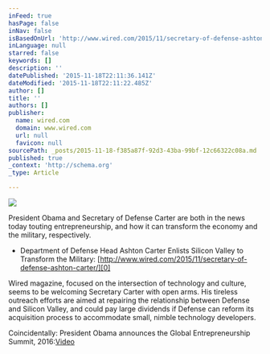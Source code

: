 ```yaml
---
inFeed: true
hasPage: false
inNav: false
isBasedOnUrl: 'http://www.wired.com/2015/11/secretary-of-defense-ashton-carter/'
inLanguage: null
starred: false
keywords: []
description: ''
datePublished: '2015-11-18T22:11:36.141Z'
dateModified: '2015-11-18T22:11:22.485Z'
author: []
title: ''
authors: []
publisher:
  name: wired.com
  domain: www.wired.com
  url: null
  favicon: null
sourcePath: _posts/2015-11-18-f385a87f-92d3-43ba-99bf-12c66322c08a.md
published: true
_context: 'http://schema.org'
_type: Article

---
```

![](http://www.wired.com/wp-content/uploads/2015/11/Unknown-1-1024x768.jpg)

President Obama and Secretary of Defense Carter are both in the news today touting entrepreneurship, and how it can transform the economy and the military, respectively. 

* Department of Defense Head Ashton Carter Enlists Silicon Valley to Transform the Military: [http://www.wired.com/2015/11/secretary-of-defense-ashton-carter/][0]

Wired magazine, focused on the intersection of technology and culture, seems to be welcoming Secretary Carter with open arms. His tireless outreach efforts are aimed at repairing the relationship between Defense and Silicon Valley, and could pay large dividends if Defense can reform its acquisition process to accommodate small, nimble technology developers. 

Coincidentally: President Obama announces the Global Entrepreneurship Summit, 2016:[Video][1]

[0]: http://www.wired.com/2015/11/secretary-of-defense-ashton-carter/
[1]: https://www.youtube.com/watch?v=T-8TvJcS78w